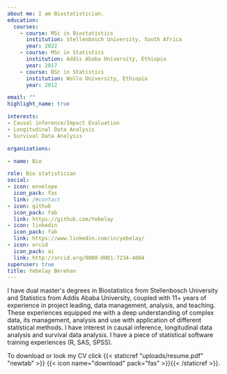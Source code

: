 ```yaml
---
about me: I am Biostatistician.
education:
  courses:
    - course: MSc in Biostatistics
      institution: Stellenbosch University, South Africa
      year: 2022
    - course: MSc in Statistics
      institution: Addis Ababa University, Ethiopia
      year: 2017
    - course: BSc in Statistics
      institution: Wollo University, Ethiopia
      year: 2012

email: ""
highlight_name: true

interests:
- Causal inference/Impact Evaluation
- Longitudinal Data Analysis
- Survival Data Analysis

organizations:

- name: Bio 

role: Bio statistician
social:
- icon: envelope
  icon_pack: fas
  link: /#contact
- icon: github
  icon_pack: fab
  link: https://github.com/Yebelay
- icon: linkedin
  icon_pack: fab
  link: https://www.linkedin.com/in/yebelay/
- icon: orcid
  icon_pack: ai
  link: http://orcid.org/0000-0001-7234-4804 
superuser: true
title: Yebelay Berehan
---
```


I have dual master's degrees in Biostatistics from Stellenbosch University and Statistics from Addis Ababa University, coupled with 11+ years of experience in project leading, data management, analysis, and teaching. These experiences equipped me with a deep understanding of complex data, its management, analysis and use with application of different statistical methods. I have interest in causal inference, longitudinal data analysis and survival data analysis. I have a piece of statistical software training experiences (R, SAS, SPSS). 

To download or look my CV click {{< staticref "uploads/resume.pdf" "newtab" >}} {{< icon name="download" pack="fas" >}}{{< /staticref >}}.

